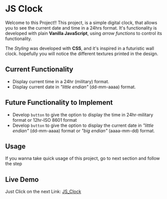 # JS Clock

Welcome to this Project!! This project, is a simple digital clock, that allows you to see the current date and time in a 24hrs format. It's functionality is developed with plain **Vanilla JavaScript**, using _arrow functions_ to control its functionality.

The _Styling_ was developed with **CSS**, and it's inspired in a futuristic wall clock. hopefully you will notice the different textures printed in the design.

## Current Functionality

- Display current time in a 24hr (military) format.
- Display current date in _"little endian"_ (dd-mm-aaaa) format.

## Future Functionality to Implement

- Develop `button` to give the option to display the time in 24hr-military format or 12hr-ISO 8601 format
- Develop `button` to give the option to display the current date in _"little endian"_ (dd-mm-aaaa) format or _"big endian"_ (aaaa-mm-dd) format.

## Usage

If you wanna take quick usage of this project, go to next section and follow the step

## Live Demo

Just Click on the next Link: [JS_Clock](https://santiagoejm.github.io/JS-Clock/)
